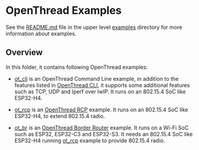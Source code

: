 # OpenThread Examples

See the [README.md](../README.md) file in the upper level [examples](../) directory for more information about examples.

## Overview

In this folder, it contains following OpenThread examples:

* [ot_cli](ot_cli) is an OpenThread Command Line example, in addition to the features listed in [OpenThread CLI](https://github.com/openthread/openthread/blob/master/src/cli/README.md), it supports some additional features such as TCP, UDP and Iperf over lwIP. It runs on an 802.15.4 SoC like ESP32-H4.

* [ot_rcp](ot_rcp) is an [OpenThread RCP](https://openthread.io/platforms/co-processor) example. It runs on an 802.15.4 SoC like ESP32-H4, to extend 802.15.4 radio.

* [ot_br](ot_br) is an [OpenThread Border Router](https://openthread.io/guides/border-router) example. It runs on a Wi-Fi SoC such as ESP32, ESP32-C3 and ESP32-S3. It needs an 802.15.4 SoC like ESP32-H4 running [ot_rcp](ot_rcp) example to provide 802.15.4 radio.
